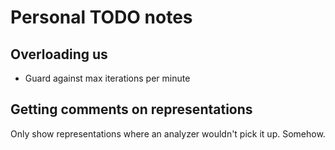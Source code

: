 # Personal TODO notes

## Overloading us

- Guard against max iterations per minute

## Getting comments on representations

Only show representations where an analyzer wouldn't pick it up. Somehow.
